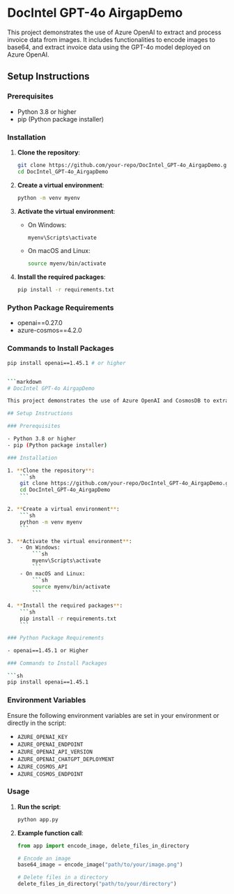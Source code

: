 # DocIntel GPT-4o AirgapDemo

This project demonstrates the use of Azure OpenAI to extract and process invoice data from images. It includes functionalities to encode images to base64, and extract invoice data using the GPT-4o model deployed on Azure OpenAI.

## Setup Instructions

### Prerequisites

- Python 3.8 or higher
- pip (Python package installer)

### Installation

1. **Clone the repository**:
    ```sh
    git clone https://github.com/your-repo/DocIntel_GPT-4o_AirgapDemo.git
    cd DocIntel_GPT-4o_AirgapDemo
    ```

2. **Create a virtual environment**:
    ```sh
    python -m venv myenv
    ```

3. **Activate the virtual environment**:
    - On Windows:
        ```sh
        myenv\Scripts\activate
        ```
    - On macOS and Linux:
        ```sh
        source myenv/bin/activate
        ```

4. **Install the required packages**:
    ```sh
    pip install -r requirements.txt
    ```

### Python Package Requirements

- openai==0.27.0
- azure-cosmos==4.2.0

### Commands to Install Packages

```sh
pip install openai==1.45.1 # or higher


```markdown
# DocIntel GPT-4o AirgapDemo

This project demonstrates the use of Azure OpenAI and CosmosDB to extract and process invoice data from images. It includes functionalities to encode images to base64, delete files in a directory, and extract invoice data using the GPT-4o model deployed on Azure OpenAI.

## Setup Instructions

### Prerequisites

- Python 3.8 or higher
- pip (Python package installer)

### Installation

1. **Clone the repository**:
    ```sh
    git clone https://github.com/your-repo/DocIntel_GPT-4o_AirgapDemo.git
    cd DocIntel_GPT-4o_AirgapDemo
    ```

2. **Create a virtual environment**:
    ```sh
    python -m venv myenv
    ```

3. **Activate the virtual environment**:
    - On Windows:
        ```sh
        myenv\Scripts\activate
        ```
    - On macOS and Linux:
        ```sh
        source myenv/bin/activate
        ```

4. **Install the required packages**:
    ```sh
    pip install -r requirements.txt
    ```

### Python Package Requirements

- openai==1.45.1 or Higher

### Commands to Install Packages

```sh
pip install openai==1.45.1
```

### Environment Variables

Ensure the following environment variables are set in your environment or directly in the script:

- `AZURE_OPENAI_KEY`
- `AZURE_OPENAI_ENDPOINT`
- `AZURE_OPENAI_API_VERSION`
- `AZURE_OPENAI_CHATGPT_DEPLOYMENT`
- `AZURE_COSMOS_API`
- `AZURE_COSMOS_ENDPOINT`

### Usage

1. **Run the script**:
    ```sh
    python app.py
    ```

2. **Example function call**:
    ```python
    from app import encode_image, delete_files_in_directory

    # Encode an image
    base64_image = encode_image("path/to/your/image.png")

    # Delete files in a directory
    delete_files_in_directory("path/to/your/directory")
    ```

